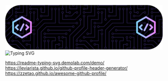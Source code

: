 <div styles="position:absolute;"><img src=".github/header-background.png"/></div>
<img src="https://readme-typing-svg.demolab.com?font=Fira+Code&duration=4000&pause=1000&background-image=./github/header-background.png&center=true&vCenter=true&random=false&width=435&lines=Hey+there!+I'm+Jandrana+%F0%9F%AB%B6%F0%9F%8F%BC;Welcome+to+my+github!;Me+in+emojis%3F;%F0%9F%92%AC++%F0%9F%91%A9%F0%9F%8F%BC%E2%80%8D%F0%9F%92%BB++%E2%98%95%EF%B8%8F++%F0%9F%87%AA%F0%9F%87%B8++%F0%9F%A4%AA++and...;more+%F0%9F%92%AC++%E2%98%95%EF%B8%8F+" alt="Typing SVG" />

https://readme-typing-svg.demolab.com/demo/
https://leviarista.github.io/github-profile-header-generator/
https://zzetao.github.io/awesome-github-profile/
